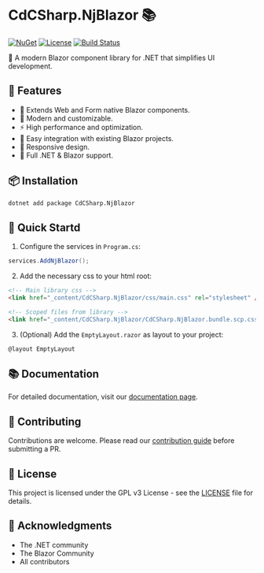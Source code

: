 # CdCSharp.NjBlazor 📚

[![NuGet](https://img.shields.io/nuget/v/CdCSharp.NjBlazor.svg)](https://www.nuget.org/packages/CdCSharp.NjBlazor)
[![License](https://img.shields.io/github/license/smaicas/CdCSharp.NjBlazor)](LICENSE)
[![Build Status](https://img.shields.io/github/actions/workflow/status/smaicas/CdCSharp.NjBlazor/build.yml?branch=master)](https://github.com/smaicas/CdCSharp.NjBlazor/actions)

🚀 A modern Blazor component library for .NET that simplifies UI development.

## 🌟 Features

- 🧣 Extends Web and Form native Blazor components.
- 🎨 Modern and customizable.
- ⚡ High performance and optimization.
- 🔧 Easy integration with existing Blazor projects.
- 📱 Responsive design.
- 🎯 Full .NET & Blazor support.

## 📦 Installation

```bash
dotnet add package CdCSharp.NjBlazor
```

## 🚀 Quick Startd 

1. Configure the services in `Program.cs`:

```csharp
services.AddNjBlazor();
```

2. Add the necessary css to your html root:

```html
<!-- Main library css -->
<link href="_content/CdCSharp.NjBlazor/css/main.css" rel="stylesheet" />

<!-- Scoped files from library -->
<link href="_content/CdCSharp.NjBlazor/CdCSharp.NjBlazor.bundle.scp.css" rel="stylesheet" />
```

3. (Optional) Add the `EmptyLayout.razor` as layout to your project:

```razor
@layout EmptyLayout
```

## 📚 Documentation

For detailed documentation, visit our [documentation page]().

## 🤝 Contributing

Contributions are welcome. Please read our [contribution guide](CONTRIBUTE.md) before submitting a PR.

## 📄 License

This project is licensed under the GPL v3 License - see the [LICENSE](LICENSE) file for details.

## 🙏 Acknowledgments

- The .NET community
- The Blazor Community
- All contributors